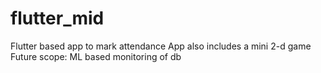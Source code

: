# flutter_mid
Flutter based app to mark attendance
App also includes a mini 2-d game
Future scope: ML based monitoring of db
